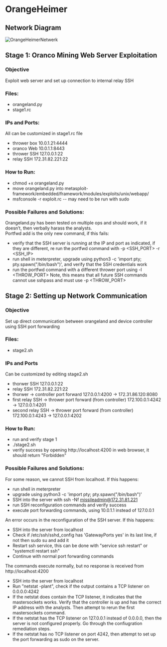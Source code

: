 # OrangeHeimer
## Network Diagram
![OrangeHeimerNetwerk](https://github.com/user-attachments/assets/d6b00e75-2c73-411a-b7a7-92f11a9e2214)
## Stage 1: Oranco Mining Web Server Exploitation
### Objective
Exploit web server and set up connection to internal relay SSH
### Files:
- orangeland.py
- stage1.rc
### IPs and Ports:
All can be customized in stage1.rc file
- thrower box 10.0.1.21:4444
- oranco Web 10.0.1.1:8443
- thrower SSH 127.0.0.1:22
- relay SSH 172.31.82.221:22
### How to Run:
- chmod +x orangeland.py
- move orangeland.py into metasploit-framework/embedded/framework/modules/exploits/unix/webapp/
- msfconsole -r exploit.rc -- may need to be run with sudo
### Possible Failures and Solutions:
Orangeland.py has been tested on multiple ops and should work, if it doesn’t, then verbally harass the analysts.  
Portfwd add is the only new command, if this fails:
- verify that the SSH server is running at the IP and port as indicated, if they are different, re run the portfwd command with -p <SSH_PORT> -r <SSH_IP>
- run shell in meterpreter, upgrade using python3 -c 'import pty; pty.spawn("/bin/bash")', and verify that the SSH credentials work
- run the portfwd command with a different thrower port using -l <THROW_PORT> Note, this means that all future SSH commands cannot use sshpass and must use -p <THROW_PORT>  
## Stage 2: Setting up Network Communication
### Objective
Set up direct communication between orangeland and device controller using SSH port forwarding
### Files:
- stage2.sh
### IPs and Ports
Can be customized by editing stage2.sh
- thorwer SSH 127.0.0.1:22
- relay SSH 172.31.82.221:22
- thorwer -> controller port forward 127.0.0.1:4200 -> 172.31.86.120:8080
- first relay SSH -> thrower port forward (from controller) 172.100.0.1:4242 -> 127.0.0.1:4201
- second relay SSH -> thrower port forward (from controller) 172.100.0.1:4243 -> 127.0.0.1:4202
### How to Run:
- run and verify stage 1
- ./stage2.sh
- verify success by opening http://localhost:4200 in web browser, it should return "Forbidden"
### Possible Failures and Solutions:
For some reason, we cannot SSH from localhost. If this happens:
- run shell in meterpreter
- upgrade using python3 -c 'import pty; pty.spawn("/bin/bash")'
- SSH into the server with ssh -Nf missileadmin@172.31.81.221
- run SSH reconfiguration commands and verify success
- execute port forwarding commands, using 10.0.1.1 instead of 127.0.0.1
  
An error occurs in the reconfiguration of the SSH server. If this happens:
- SSH into the server from localhost
- Check if /etc/ssh/sshd_config has 'GatewayPorts yes' in its last line, if not then sudo su and add it
- Restart ssh service, this can be done with "service ssh restart" or "systemctl restart ssh"
- Continue with normal port forwarding commands

The commands execute normally, but no response is received from http://localhost:4200
- SSH into the server from localhost
- Run "netstat -plant", check if the output contains a TCP listener on 0.0.0.0:4242
- If the netstat does contain the TCP listener, it indicates that the mastersockets works. Verify that the controller is up and has the correct IP address with the analysts. Then attempt to rerun the first mastersockets command.
- If the netstat has the TCP listener on 127.0.0.1 instead of 0.0.0.0, then the server is not configured properly. Go through the confiugration remediation steps.
- If the netstat has no TCP listener on port 4242, then attempt to set up the port forwarding as sudo on the server.
